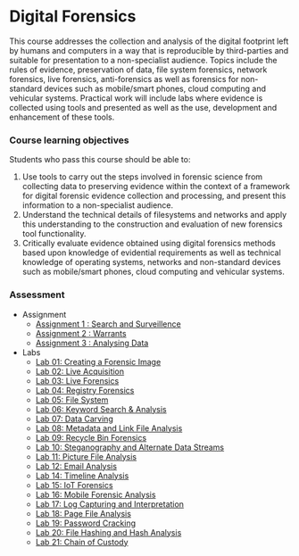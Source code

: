 # Digital Forensics

This course addresses the collection and analysis of the digital footprint left by humans and computers in a way that is reproducible by third-parties and suitable for presentation to a non-specialist audience. Topics include the rules of evidence, preservation of data, file system forensics, network forensics, live forensics, anti-forensics as well as forensics for non-standard devices such as mobile/smart phones, cloud computing and vehicular systems. Practical work will include labs where evidence is collected using tools and presented as well as the use, development and enhancement of these tools.

### Course learning objectives
Students who pass this course should be able to:
1. Use tools to carry out the steps involved in forensic science from collecting data to preserving evidence within the context of a framework for digital forensic evidence collection and processing, and present this information to a non-specialist audience.
2. Understand the technical details of filesystems and networks and apply this understanding to the construction and evaluation of new forensics tool functionality.
3. Critically evaluate evidence obtained using digital forensics methods based upon knowledge of evidential requirements as well as technical knowledge of operating systems, networks and non-standard devices such as mobile/smart phones, cloud computing and vehicular systems.

### Assessment

- Assignment
    - [Assignment 1 : Search and Surveillence](Assignment%201)
    - [Assignment 2 : Warrants](Assignment%202)
    - [Assignment 3 : Analysing Data](Assignment%203)
- Labs
    - [Lab 01: Creating a Forensic Image](Labs/01.md)
    - [Lab 02: Live Acquisition](Labs/02.md)
    - [Lab 03: Live Forensics](Labs/03.md)
    - [Lab 04: Registry Forensics](Labs/04.md)
    - [Lab 05: File System](Labs/05.md)
    - [Lab 06: Keyword Search & Analysis](Labs/06.md)
    - [Lab 07: Data Carving](Labs/07.md)
    - [Lab 08: Metadata and Link File Analysis](Labs/08.md)
    - [Lab 09: Recycle Bin Forensics](Labs/09.md)
    - [Lab 10: Steganography and Alternate Data Streams](Labs/10.md)
    - [Lab 11: Picture File Analysis](Labs/11.md)
    - [Lab 12: Email Analysis](Labs/12.md)
    - [Lab 14: Timeline Analysis](Labs/14.md)
    - [Lab 15: IoT Forensics](Labs/15.md)
    - [Lab 16: Mobile Forensic Analysis](Labs/16.md)
    - [Lab 17: Log Capturing and Interpretation](Labs/17.md)
    - [Lab 18: Page File Analysis](Labs/18.md)
    - [Lab 19: Password Cracking](Labs/19.md)
    - [Lab 20: File Hashing and Hash Analysis](Labs/20.md)
    - [Lab 21: Chain of Custody](Labs/21.md)
